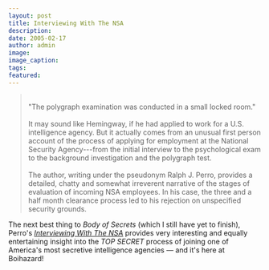```yaml
---
layout: post
title: Interviewing With The NSA
description:
date: 2005-02-17
author: admin
image:
image_caption:
tags:
featured:
---
```


> \
> "The polygraph examination was conducted in a small locked room."\
> \
> It may sound like Hemingway, if he had applied to work for a U.S. intelligence agency. But it actually comes from an unusual first person account of the process of applying for employment at the National Security Agency---from the initial interview to the psychological exam to the background investigation and the polygraph test.\
> \
> The author, writing under the pseudonym Ralph J. Perro, provides a detailed, chatty and somewhat irreverent narrative of the stages of evaluation of incoming NSA employees. In his case, the three and a half month clearance process led to his rejection on unspecified security grounds.

The next best thing to _Body of Secrets_ (which I still have yet to finish), Perro's _[Interviewing With The NSA](#)_ provides very interesting and equally entertaining insight into the _TOP SECRET_ process of joining one of America's most secretive intelligence agencies — and it's here at Boihazard!
